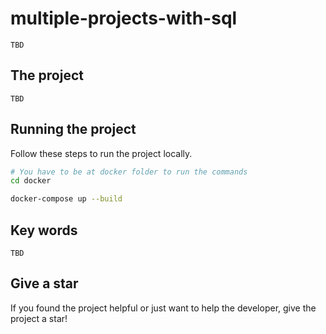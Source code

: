 # multiple-projects-with-sql
`TBD`

## The project
`TBD`

## Running the project
Follow these steps to run the project locally.
```bash
# You have to be at docker folder to run the commands
cd docker

docker-compose up --build 
```

## Key words
`TBD`

## Give a star
If you found the project helpful or just want to help the developer, give the project a star!